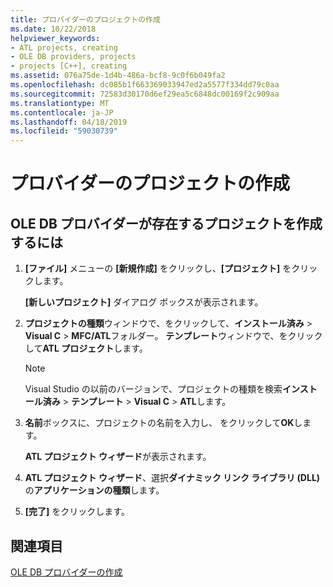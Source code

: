 ```yaml
---
title: プロバイダーのプロジェクトの作成
ms.date: 10/22/2018
helpviewer_keywords:
- ATL projects, creating
- OLE DB providers, projects
- projects [C++], creating
ms.assetid: 076a75de-1d4b-486a-bcf8-9c0f6b049fa2
ms.openlocfilehash: dc085b1f663369033947ed2a5577f334dd79c0aa
ms.sourcegitcommit: 72583d30170d6ef29ea5c6848dc00169f2c909aa
ms.translationtype: MT
ms.contentlocale: ja-JP
ms.lasthandoff: 04/18/2019
ms.locfileid: "59030739"
---
```

# <a name="creating-a-project-for-the-provider"></a>プロバイダーのプロジェクトの作成

## <a name="to-create-a-project-in-which-the-ole-db-provider-will-reside"></a>OLE DB プロバイダーが存在するプロジェクトを作成するには

1. **[ファイル]** メニューの **[新規作成]** をクリックし、**[プロジェクト]** をクリックします。

   **[新しいプロジェクト]** ダイアログ ボックスが表示されます。

1. **プロジェクトの種類**ウィンドウで、をクリックして、**インストール済み** > **Visual C** > **MFC/ATL**フォルダー。 **テンプレート**ウィンドウで、をクリックして**ATL プロジェクト**します。

    > [!NOTE]
    > Visual Studio の以前のバージョンで、プロジェクトの種類を検索**インストール済み** > **テンプレート** > **Visual C**  > **ATL**します。

1. **名前**ボックスに、プロジェクトの名前を入力し、 をクリックして**OK**します。

   **ATL プロジェクト ウィザード**が表示されます。

1. **ATL プロジェクト ウィザード**、選択**ダイナミック リンク ライブラリ (DLL)** の**アプリケーションの種類**します。

1. **[完了]** をクリックします。

## <a name="see-also"></a>関連項目

[OLE DB プロバイダーの作成](../../data/oledb/creating-an-ole-db-provider.md)